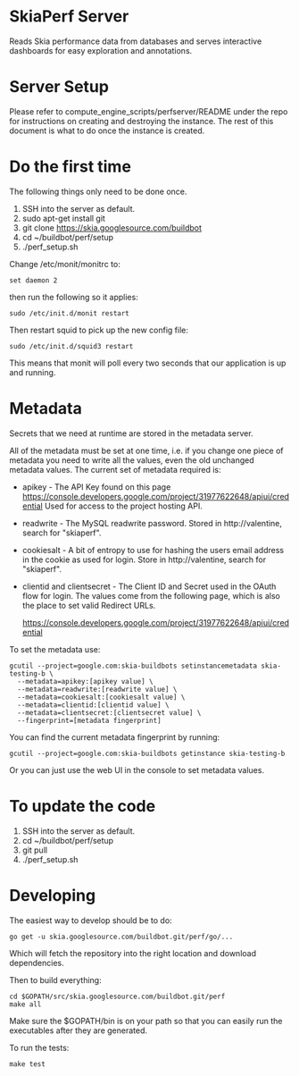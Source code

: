 SkiaPerf Server
===============

Reads Skia performance data from databases and serves interactive dashboards
for easy exploration and annotations.


Server Setup
============

Please refer to compute_engine_scripts/perfserver/README under the repo for
instructions on creating and destroying the instance. The rest of this document
is what to do once the instance is created.


Do the first time
=================

The following things only need to be done once.

1. SSH into the server as default.
2. sudo apt-get install git
3. git clone https://skia.googlesource.com/buildbot
4. cd ~/buildbot/perf/setup
5. ./perf_setup.sh

Change /etc/monit/monitrc to:

    set daemon 2

then run the following so it applies:

    sudo /etc/init.d/monit restart

Then restart squid to pick up the new config file:

    sudo /etc/init.d/squid3 restart

This means that monit will poll every two seconds that our application is up
and running.


Metadata
========

Secrets that we need at runtime are stored in the metadata server.

All of the metadata must be set at one time, i.e. if you change one piece of
metadata you need to write all the values, even the old unchanged metadata
values. The current set of metadata required is:

  * apikey - The API Key found on this page
    https://console.developers.google.com/project/31977622648/apiui/credential
    Used for access to the project hosting API.
  * readwrite - The MySQL readwrite password. Stored in http://valentine,
    search for "skiaperf".
  * cookiesalt - A bit of entropy to use for hashing the users email address
    in the cookie as used for login. Store in http://valentine, search for "skiaperf".
  * clientid and clientsecret - The Client ID and Secret used in the OAuth flow
    for login. The values come from the following page, which is also the
    place to set valid Redirect URLs.

      https://console.developers.google.com/project/31977622648/apiui/credential

To set the metadata use:

    gcutil --project=google.com:skia-buildbots setinstancemetadata skia-testing-b \
      --metadata=apikey:[apikey value] \
      --metadata=readwrite:[readwrite value] \
      --metadata=cookiesalt:[cookiesalt value] \
      --metadata=clientid:[clientid value] \
      --metadata=clientsecret:[clientsecret value] \
      --fingerprint=[metadata fingerprint]

You can find the current metadata fingerprint by running:

    gcutil --project=google.com:skia-buildbots getinstance skia-testing-b

Or you can just use the web UI in the console to set metadata values.


To update the code
==================

1. SSH into the server as default.
2. cd ~/buildbot/perf/setup
3. git pull
4. ./perf_setup.sh


Developing
==========

The easiest way to develop should be to do:

    go get -u skia.googlesource.com/buildbot.git/perf/go/...

Which will fetch the repository into the right location and
download dependencies.

Then to build everything:

    cd $GOPATH/src/skia.googlesource.com/buildbot.git/perf
    make all

Make sure the $GOPATH/bin is on your path so that you can easily run the
executables after they are generated.

To run the tests:

    make test
